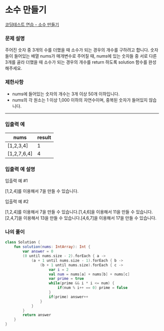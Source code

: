 # 소수 만들기

[코딩테스트 연습 - 소수 만들기](https://school.programmers.co.kr/learn/courses/30/lessons/12977)

### **문제 설명**

주어진 숫자 중 3개의 수를 더했을 때 소수가 되는 경우의 개수를 구하려고 합니다. 숫자들이 들어있는 배열 nums가 매개변수로 주어질 때, nums에 있는 숫자들 중 서로 다른 3개를 골라 더했을 때 소수가 되는 경우의 개수를 return 하도록 solution 함수를 완성해주세요.

### 제한사항

- nums에 들어있는 숫자의 개수는 3개 이상 50개 이하입니다.
- nums의 각 원소는 1 이상 1,000 이하의 자연수이며, 중복된 숫자가 들어있지 않습니다.

---

### 입출력 예

| nums | result |
| --- | --- |
| [1,2,3,4] | 1 |
| [1,2,7,6,4] | 4 |

### 입출력 예 설명

입출력 예 #1

[1,2,4]를 이용해서 7을 만들 수 있습니다.

입출력 예 #2

[1,2,4]를 이용해서 7을 만들 수 있습니다.[1,4,6]을 이용해서 11을 만들 수 있습니다.[2,4,7]을 이용해서 13을 만들 수 있습니다.[4,6,7]을 이용해서 17을 만들 수 있습니다.

### 나의 풀이

```kotlin
class Solution {
    fun solution(nums: IntArray): Int {
        var answer = 0
        (0 until nums.size - 2).forEach { a ->
            (a + 1 until nums.size - 1).forEach { b ->
                (b + 1 until nums.size).forEach { c ->
                    var i = 2
                    val num = nums[a] + nums[b] + nums[c]
                    var prime = true
                    while(prime && i * i <= num) {
                        if(num % i++ == 0) prime = false
                    }
                    if(prime) answer++
                }
            }
        }
        return answer
    }
}
```